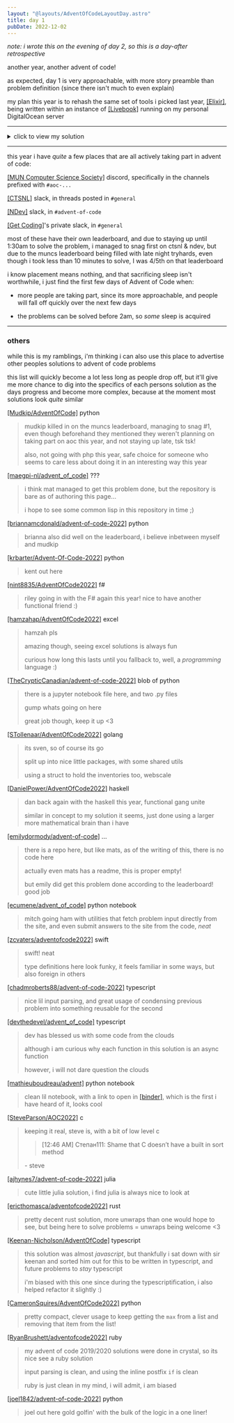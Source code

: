 ```yaml
---
layout: "@layouts/AdventOfCodeLayoutDay.astro"
title: day 1
pubDate: 2022-12-02
---
```


_note: i wrote this on the evening of day 2, so this is a day-after retrospective_

another year, another advent of code!

as expected, day 1 is very approachable, with more story preamble than problem definition (since there isn't much to even explain)

my plan this year is to rehash the same set of tools i picked last year, [[Elixir]](https://elixir-lang.org/), being written within an instance of [[Livebook]](https://livebook.dev/) running on my personal DigitalOcean server

---

<details>
<summary>click to view my solution</summary>

<br />

given the sample input:

```
1000
2000
3000

4000

5000
6000

7000
8000
9000

10000
```

assuming `input` is the above as one big string,

```elixir
input =
  input
  |> String.trim()
  |> String.split("\n\n")
  |> Enum.map(fn elf ->
    elf |> String.split("\n") |> Enum.map(&String.to_integer/1)
  end)
```

split the string on `\n\n`, causing each group to be its own chunk,
and since that chunk is still a compact string, split it again by `\n`, and map
each value to an integer

```elixir
[
    [1000, 2000, 3000],
    [4000],
    [5000, 6000],
    [7000, 8000, 9000],
    [10000]
]
```

this leaves us with the following list of lists

```elixir
elfs = input |> Enum.map(&Enum.sum/1) |> Enum.sort(&(&1 >= &2))
```

i then sum each list within this list of lists, and sort this new list of just sums in descending order

```elixir
[24000, 11000, 10000, 6000, 4000]
```

which leaves me with this list

### part 1

```elixir
Enum.at(elfs, 0) # -> 24000
```

plucking the first element of this list gives me the elf with the most calories

### part 2

```elixir
elfs |> Enum.take(3) |> Enum.sum() # -> 45000
```

and, plucking the top 3, and then summing this list of 3 items, give us the combined calories

the full solution can be found [[here]](https://github.com/jackharrhy/advent2022/blob/main/day1.livemd)

<br />

</details>

---

this year i have _quite_ a few places that are all actively taking part in advent of code:

[[MUN Computer Science Society]](https://muncompsci.ca/) discord, specifically in the channels prefixed with `#aoc-...`

[[CTSNL]](https://ctsnl.ca/) slack, in threads posted in `#general`

[[NDev]](https://www.meetup.com/ndevmeetup/) slack, in `#advent-of-code`

[[Get Coding]](https://www.getcoding.ca/)'s private slack, in `#general`

most of these have their own leaderboard, and due to staying up until 1:30am to solve the problem, i managed to snag first on ctsnl & ndev, but due to the muncs leaderboard being filled with late night tryhards, even though i took less than 10 minutes to solve, I was 4/5th on that leaderboard

i know placement means nothing, and that sacrificing sleep isn't worthwhile, i just find the first few days of Advent of Code when:

- more people are taking part, since its more approachable, and people will fall off quickly over the next few days

- the problems can be solved before 2am, so _some_ sleep is acquired

---

### others

while this is my ramblings, i'm thinking i can also use this place to advertise other peoples solutions to advent of code problems

this list will quickly become a lot less long as people drop off, but it'll give me more chance to dig into the specifics of each persons solution as the days progress and become more complex, because at the moment most solutions look _quite_ similar

[[Mudkip/AdventOfCode]](https://github.com/Mudkip/AdventOfCode/blob/main/2022/day01/1.py) python

> mudkip killed in on the muncs leaderboard, managing to snag #1, even though beforehand they mentioned they weren't planning on taking part on aoc this year, and not staying up late, tsk tsk!
>
> also, not going with php this year, safe choice for someone who seems to care less about doing it in an interesting way this year

[[maegpi-nl/advent_of_code]](https://github.com/maegpi-nl/advent_of_code) ???

> i think mat managed to get this problem done, but the repository is bare as of authoring this page...
>
> i hope to see some common lisp in this repository in time ;)

[[briannamcdonald/advent-of-code-2022]](https://github.com/briannamcdonald/advent-of-code-2022/tree/main/day01) python

> brianna also did well on the leaderboard, i believe inbetween myself and mudkip

[[krbarter/Advent-Of-Code-2022]](https://github.com/krbarter/Advent-Of-Code-2022/blob/main/Day1/day1.py) python

> kent out here

[[nint8835/AdventOfCode2022]](https://github.com/nint8835/AdventOfCode2022/blob/main/Day1/Day1.fsx) f#

> riley going in with the F# again this year! nice to have another functional friend :)

[[hamzahap/AdventOfCode2022]](https://github.com/hamzahap/AdventOfCode2022/blob/main/Day%201/AoC22Day1.xlsx) excel

> hamzah pls
>
> amazing though, seeing excel solutions is always fun
>
> curious how long this lasts until you fallback to, well, a _programming_ language :)

[[TheCrypticCanadian/advent-of-code-2022]](https://github.com/TheCrypticCanadian/advent-of-code-2022/tree/main/1) blob of python

> there is a jupyter notebook file here, and two .py files
>
> gump whats going on here
>
> great job though, keep it up <3

[[STollenaar/AdventOfCode2022]](https://github.com/STollenaar/AdventOfCode2022/blob/main/cmd/day1/main.go) golang

> its sven, so of course its go
>
> split up into nice little packages, with some shared utils
>
> using a struct to hold the inventories too, webscale

[[DanielPower/AdventOfCode2022]](https://github.com/DanielPower/AdventOfCode2022/blob/master/src/Day1.hs) haskell

> dan back again with the haskell this year, functional gang unite
>
> similar in concept to my solution it seems, just done using a larger more mathematical brain than i have

[[emilydormody/advent-of-code]](https://github.com/emilydormody/advent-of-code) ...

> there is a repo here, but like mats, as of the writing of this, there is no code here
>
> actually even mats has a readme, this is proper empty!
>
> but emily did get this problem done according to the leaderboard! good job

[[ecumene/advent_of_code]](https://github.com/ecumene/advent_of_code/blob/main/2022/notebooks/day1.ipynb) python notebook

> mitch going ham with utilities that fetch problem input directly from the site, and even submit answers to the site from the code, _neat_

[[zcvaters/adventofcode2022]](https://github.com/zcvaters/adventofcode2022/blob/main/day01/day01.swift) swift

> swift! neat
>
> type definitions here look funky, it feels familiar in some ways, but also foreign in others

[[chadmroberts88/advent-of-code-2022]](https://github.com/chadmroberts88/advent-of-code-2022/blob/main/src/day1/solutions.ts) typescript

> nice lil input parsing, and great usage of condensing previous problem into something reusable for the second

[[devthedevel/advent_of_code]](https://github.com/devthedevel/advent_of_code/blob/master/2022/1/index.ts) typescript

> dev has blessed us with some code from the clouds
>
> although i am curious why each function in this solution is an async function
>
> however, i will not dare question the clouds

[[mathieuboudreau/advent]](https://github.com/mathieuboudreau/advent/tree/main/day-01) python notebook

> clean lil notebook, with a link to open in [[binder]](https://mybinder.org/), which is the first i have heard of it, looks cool

[[SteveParson/AOC2022]](https://github.com/SteveParson/AOC2022) c

> keeping it real, steve is, with a bit of low level c
>
> > [12:46 AM] Степан111: Shame that C doesn’t have a built in sort method
>
> \- steve

[[ajhynes7/advent-of-code-2022]](https://github.com/ajhynes7/advent-of-code-2022/blob/main/days/01.jl) julia

> cute little julia solution, i find julia is always nice to look at

[[ericthomasca/adventofcode2022]](https://github.com/ericthomasca/adventofcode2022/blob/main/day01/src/main.rs) rust

> pretty decent rust solution, more unwraps than one would hope to see, but being here to solve problems = unwraps being welcome <3

[[Keenan-Nicholson/AdventOfCode]](https://github.com/Keenan-Nicholson/AdventOfCode/blob/main/2022/day1/day1.ts) typescript

> this solution was almost _javascript_, but thankfully i sat down with sir keenan and sorted him out for this to be written in typescript, and future problems to _stay_ typescript
>
> i'm biased with this one since during the typescriptification, i also helped refactor it slightly :)

[[CameronSquires/AdventOfCode2022]](https://github.com/CameronSquires/AdventOfCode2022/blob/main/Day1.py) python

> pretty compact, clever usage to keep getting the `max` from a list and removing that item from the list!

[[RyanBrushett/adventofcode2022]](https://github.com/RyanBrushett/adventofcode2022/tree/main/day1) ruby

> my advent of code 2019/2020 solutions were done in crystal, so its nice see a ruby solution
>
> input parsing is clean, and using the inline postfix `if` is clean
>
> ruby is just clean in my mind, i will admit, i am biased

[[joel1842/advent-of-code-2022]](https://github.com/joel1842/advent-of-code-2022/blob/main/day1/day1.py) python

> joel out here gold golfin' with the bulk of the logic in a one liner!
